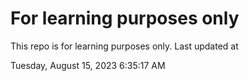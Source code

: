 # For learning purposes only
This repo is for learning purposes only.
Last updated at

Tuesday, August 15, 2023 6:35:17 AM

